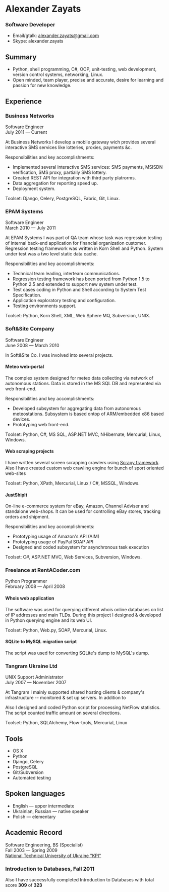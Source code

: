# Alexander Zayats
### Software Developer

* Email/gtalk: alexander.zayats@gmail.com
* Skype: alexander.zayats

## Summary

*  Python, shell programming, C#, OOP, unit-testing, web development, version control systems,  networking, Linux.
*  Open minded, team player, precise and accurate, desire for learning and passion for new knowledge.

## Experience

### Business Networks
Software Engineer  
July 2011 — Current

At Business Networks I develop a mobile gateway wich provides several interactive SMS services like lotteries, proxies, payments &c.

Responsibilities and key accomplishments:

* Implemented several interactive SMS services: SMS payments, MSISDN verification, SMS proxy, partially SMS lottery.
* Created REST API for integration with third party platrorms.
* Data aggregation for reporting speed up.
* Deployment system.

Toolset: Django, Celery, PostgreSQL, Fabric, Git, Linux.


### EPAM Systems
Software Engineer  
March 2010 — July 2011

At EPAM Systems I was part of QA team whose task was regression testing of internal back-end application for financial organization customer. Regression testing framework was written in Korn Shell and Python. System under test was a two level static data cache.

Responsibilities and key accomplishments:

*  Technical team leading, interteam communications.
*  Regression testing framework has been ported from Python 1.5 to Python 2.5 and extended to support new system under test.
*  Test cases coding in Python and Shell according to System Test Specification.
*  Application exploratory testing and configuration.
* Testing environments support.

Toolset: Python, Korn Shell, XML, Web Sphere MQ, Subversion, UNIX.


### Soft&Site Company
Software Engineer  
June 2008 — March 2010

In Soft&Site Co. I was involved into several projects.

#### Meteo web-portal
The complex system designed for meteo data collecting via network of autonomous stations. Data is stored in the MS SQL DB and represented via web front-end.

Responsibilities and key accomplishments:

*  Developed subsystem for aggregating data from autonomous meteostations. Subsystem is based ontop of ARM/embedded x86 based devices.
*  Prototyping web front-end.

Toolset: Python, C#, MS SQL, ASP.NET MVC, NHibernate, Mercurial, Linux, Windows.

#### Web scraping projects
I have written several screen scrapping crawlers using [Scrapy framework](http://scrapy.org). Also I have created custom web crawling engine for  bunch of sport oriented web-sites

Toolset: Python, XPath, Mercurial, Linux / C#, MSSQL, Windows.

#### JustShipIt
On-line e-commerce system for eBay, Amazon, Channel Adviser and standalone web-shops. It can be used for controlling eBay stores, tracking orders and shipment.

Responsibilities and key accomplishments:

*  Prototyping usage of Amazon's API (AIM)
*  Prototyping usage of PayPal SOAP API
*  Designed and coded subsystem for asynchronous task execution

Toolset: C#, ASP.NET MVC, Web Services, Subversion, Windows.


### Freelance at RentACoder.com
Python Programmer  
February 2008 — April 2008

#### Whois web application
The software was used for querying different whois online databases on list of IP addresses and main TLDs. During this project I designed & developed in Python querying engine and its web UI.

Toolset: Python, Web.py, SOAP, Mercurial, Linux.

#### SQLite to MySQL migration script
The script was used for converting SQLite's dump to MySQL's dump.


### Tangram Ukraine Ltd
UNIX Support Administrator  
July 2007 — November 2007

At Tangram I mainly supported shared hosting clients & company's infrastructure -- monitored & set up servers. In addition to 

Also I designed and coded Python script for processing NetFlow statistics.
The script counted traffic amount on several directions.

Toolset: Python, SQLAlchemy, Flow-tools, Mercurial, Linux


## Tools
* OS X
* Python
* Django, Celery
* PostgreSQL
* Git/Subversion
* Automated testing

## Spoken languages
* English — upper intermediate
* Ukrainian, Russian — native speaker
* Polish — elementary

## Academic Record
Software Engineering, BS (Specialist)  
Fall 2003 — Spring 2009  
[National Technical University of Ukraine "KPI"](http://kpi.ua)

### Introduction to Databases, Fall 2011
Also I have successfully completed Introduction to Databases with total score **309** of **323**